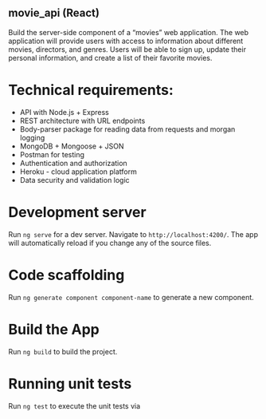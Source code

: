 ## movie_api (React)

Build the server-side component of a “movies” web application. The web
application will provide users with access to information about different movies, directors, and genres. Users will be able to sign up, update their personal information, and create a list of their favorite movies.

# Technical requirements:

* API with Node.js + Express
* REST architecture with URL endpoints
* Body-parser package for reading data from requests and morgan logging
* MongoDB + Mongoose + JSON 
* Postman for testing
* Authentication and authorization
* Heroku - cloud application platform
* Data security and validation logic

# Development server

Run `ng serve` for a dev server. Navigate to `http://localhost:4200/`. The app will automatically reload if you change any of the source files.

# Code scaffolding

Run `ng generate component component-name` to generate a new component.

# Build the App

Run `ng build` to build the project.

# Running unit tests

Run `ng test` to execute the unit tests via
